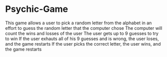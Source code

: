 # Psychic-Game
This game allows a user to pick a random letter from the alphabet in an effort to guess the random letter that the computer chose 
The computer will count the wins and losses of the user
The user gets up to 9 guesses to try to win 
If the user exhauts all of his 9 guesses and is wrong, the user loses, and the game restarts
If the user picks the correct letter, the user wins, and the game restarts
